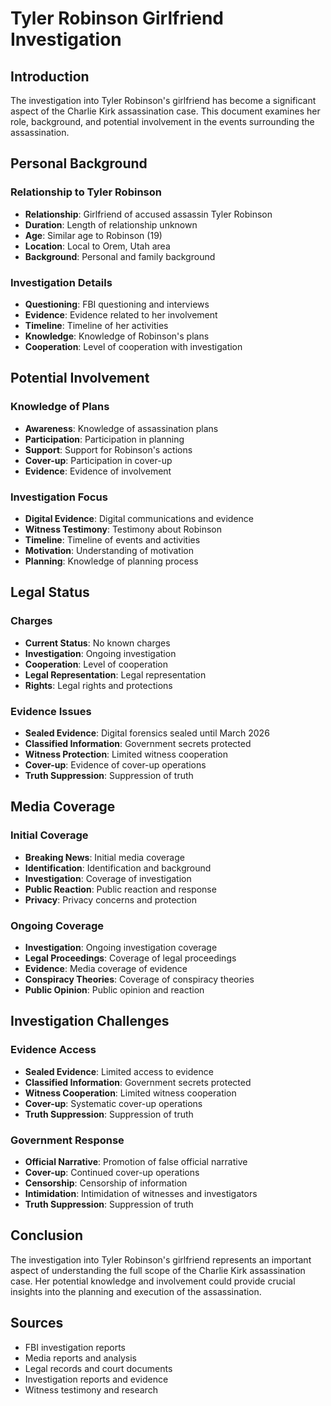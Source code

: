 # Tyler Robinson Girlfriend Investigation

## Introduction

The investigation into Tyler Robinson's girlfriend has become a significant aspect of the Charlie Kirk assassination case. This document examines her role, background, and potential involvement in the events surrounding the assassination.

## Personal Background

### Relationship to Tyler Robinson
- **Relationship**: Girlfriend of accused assassin Tyler Robinson
- **Duration**: Length of relationship unknown
- **Age**: Similar age to Robinson (19)
- **Location**: Local to Orem, Utah area
- **Background**: Personal and family background

### Investigation Details
- **Questioning**: FBI questioning and interviews
- **Evidence**: Evidence related to her involvement
- **Timeline**: Timeline of her activities
- **Knowledge**: Knowledge of Robinson's plans
- **Cooperation**: Level of cooperation with investigation

## Potential Involvement

### Knowledge of Plans
- **Awareness**: Knowledge of assassination plans
- **Participation**: Participation in planning
- **Support**: Support for Robinson's actions
- **Cover-up**: Participation in cover-up
- **Evidence**: Evidence of involvement

### Investigation Focus
- **Digital Evidence**: Digital communications and evidence
- **Witness Testimony**: Testimony about Robinson
- **Timeline**: Timeline of events and activities
- **Motivation**: Understanding of motivation
- **Planning**: Knowledge of planning process

## Legal Status

### Charges
- **Current Status**: No known charges
- **Investigation**: Ongoing investigation
- **Cooperation**: Level of cooperation
- **Legal Representation**: Legal representation
- **Rights**: Legal rights and protections

### Evidence Issues
- **Sealed Evidence**: Digital forensics sealed until March 2026
- **Classified Information**: Government secrets protected
- **Witness Protection**: Limited witness cooperation
- **Cover-up**: Evidence of cover-up operations
- **Truth Suppression**: Suppression of truth

## Media Coverage

### Initial Coverage
- **Breaking News**: Initial media coverage
- **Identification**: Identification and background
- **Investigation**: Coverage of investigation
- **Public Reaction**: Public reaction and response
- **Privacy**: Privacy concerns and protection

### Ongoing Coverage
- **Investigation**: Ongoing investigation coverage
- **Legal Proceedings**: Coverage of legal proceedings
- **Evidence**: Media coverage of evidence
- **Conspiracy Theories**: Coverage of conspiracy theories
- **Public Opinion**: Public opinion and reaction

## Investigation Challenges

### Evidence Access
- **Sealed Evidence**: Limited access to evidence
- **Classified Information**: Government secrets protected
- **Witness Cooperation**: Limited witness cooperation
- **Cover-up**: Systematic cover-up operations
- **Truth Suppression**: Suppression of truth

### Government Response
- **Official Narrative**: Promotion of false official narrative
- **Cover-up**: Continued cover-up operations
- **Censorship**: Censorship of information
- **Intimidation**: Intimidation of witnesses and investigators
- **Truth Suppression**: Suppression of truth

## Conclusion

The investigation into Tyler Robinson's girlfriend represents an important aspect of understanding the full scope of the Charlie Kirk assassination case. Her potential knowledge and involvement could provide crucial insights into the planning and execution of the assassination.

## Sources
- FBI investigation reports
- Media reports and analysis
- Legal records and court documents
- Investigation reports and evidence
- Witness testimony and research
